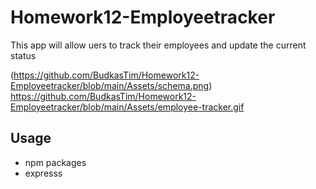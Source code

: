 # Homework12-Employeetracker
This app will allow uers to track their employees and update the current status

(https://github.com/BudkasTim/Homework12-Employeetracker/blob/main/Assets/schema.png)
https://github.com/BudkasTim/Homework12-Employeetracker/blob/main/Assets/employee-tracker.gif



## Usage
* npm packages
* expresss
